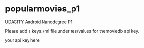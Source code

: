 # popularmovies_p1
UDACITY Android Nanodegree P1

Please add a keys.xml file under res/values for themoviedb api key.

<?xml version="1.0" encoding="utf-8"?>
<resources>
    <string name="themoviedb_api_key">your api key here</string>
</resources>
